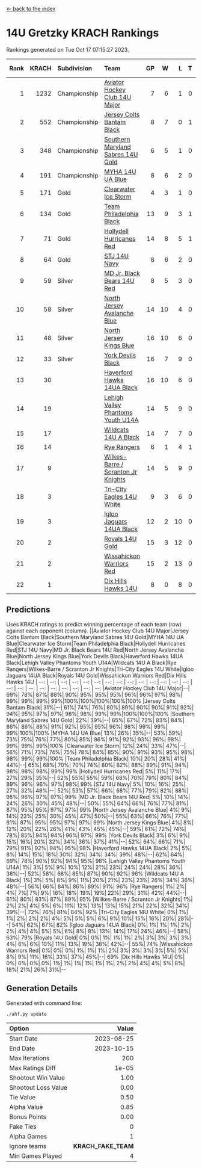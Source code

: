 [<- back to the index](readme.md)
# 14U Gretzky KRACH Rankings
Rankings generated on Tue Oct 17 07:15:27 2023.

Rank|KRACH|Subdivision|Team|GP|W|L|T|OTW|OTL|SoS|Exp Wins|Win Diff
---:|---:|:---|:---|---:|---:|---:|---:|---:|---:|---:|---:|---:
1|1232|Championship|[Aviator Hockey Club 14U Major](https://gamesheetstats.com/seasons/3659/teams/140575/schedule)|7|6|1|0|0|0|924|6.8|-0.0
2|552|Championship|[Jersey Colts Bantam Black](https://gamesheetstats.com/seasons/3659/teams/140580/schedule)|8|7|0|1|2|0|45|8.4|0.0
3|348|Championship|[Southern Maryland Sabres 14U Gold](https://gamesheetstats.com/seasons/3659/teams/140588/schedule)|6|5|1|0|0|0|196|5.8|-0.0
4|191|Championship|[MYHA 14U UA Blue](https://gamesheetstats.com/seasons/3659/teams/140583/schedule)|8|6|2|0|0|2|72|6.9|0.0
5|171|Gold|[Clearwater Ice Storm](https://gamesheetstats.com/seasons/3659/teams/142500/schedule)|4|3|1|0|0|0|66|3.9|0.0
6|134|Gold|[Team Philadelphia Black](https://gamesheetstats.com/seasons/3659/teams/140590/schedule)|13|9|3|1|2|1|87|10.4|0.0
7|71|Gold|[Hollydell Hurricanes Red](https://gamesheetstats.com/seasons/3659/teams/140578/schedule)|14|8|5|1|1|1|98|9.4|0.0
8|64|Gold|[STJ 14U Navy](https://gamesheetstats.com/seasons/3659/teams/140589/schedule)|8|6|2|0|0|1|74|6.9|0.0
9|59|Silver|[MD Jr. Black Bears 14U Red](https://gamesheetstats.com/seasons/3659/teams/140581/schedule)|8|5|3|0|0|0|38|5.9|0.0
10|58|Silver|[North Jersey Avalanche Blue](https://gamesheetstats.com/seasons/3659/teams/140584/schedule)|14|10|4|0|0|0|44|10.9|0.0
11|48|Silver|[North Jersey Kings Blue](https://gamesheetstats.com/seasons/3659/teams/140585/schedule)|16|10|6|0|2|1|144|10.9|0.0
12|33|Silver|[York Devils Black](https://gamesheetstats.com/seasons/3659/teams/140595/schedule)|16|7|9|0|1|0|155|7.9|0.0
13|30||[Haverford Hawks 14UA Black](https://gamesheetstats.com/seasons/3659/teams/140577/schedule)|16|10|6|0|0|1|58|10.9|0.0
14|19||[Lehigh Valley Phantoms Youth U14A](https://gamesheetstats.com/seasons/3659/teams/140582/schedule)|14|5|9|0|0|0|123|5.9|0.0
15|17||[Wildcats 14U A Black](https://gamesheetstats.com/seasons/3659/teams/140592/schedule)|14|7|7|0|0|1|139|7.9|0.0
16|14||[Rye Rangers](https://gamesheetstats.com/seasons/3659/teams/140587/schedule)|6|1|4|1|0|0|96|2.4|0.0
17|9||[Wilkes-Barre / Scranton Jr Knights](https://gamesheetstats.com/seasons/3659/teams/140593/schedule)|14|5|9|0|0|0|47|5.9|0.0
18|3||[Tri-City Eagles 14U White](https://gamesheetstats.com/seasons/3659/teams/140591/schedule)|9|3|6|0|0|0|133|3.9|0.0
19|3||[Igloo Jaguars 14UA Black](https://gamesheetstats.com/seasons/3659/teams/140579/schedule)|12|2|10|0|0|0|39|2.9|0.0
20|2||[Royals 14U Gold](https://gamesheetstats.com/seasons/3659/teams/140586/schedule)|15|3|12|0|0|0|96|3.9|0.0
21|2||[Wissahickon Warriors Red](https://gamesheetstats.com/seasons/3659/teams/140594/schedule)|15|2|13|0|0|0|43|2.9|0.0
22|1||[Dix Hills Hawks 14U](https://gamesheetstats.com/seasons/3659/teams/140576/schedule)|8|0|8|0|0|0|31|0.9|0.0

## Predictions
Uses KRACH ratings to predict winning percentage of each team (row) against each opponent (column).
||Aviator Hockey Club 14U Major|Jersey Colts Bantam Black|Southern Maryland Sabres 14U Gold|MYHA 14U UA Blue|Clearwater Ice Storm|Team Philadelphia Black|Hollydell Hurricanes Red|STJ 14U Navy|MD Jr. Black Bears 14U Red|North Jersey Avalanche Blue|North Jersey Kings Blue|York Devils Black|Haverford Hawks 14UA Black|Lehigh Valley Phantoms Youth U14A|Wildcats 14U A Black|Rye Rangers|Wilkes-Barre / Scranton Jr Knights|Tri-City Eagles 14U White|Igloo Jaguars 14UA Black|Royals 14U Gold|Wissahickon Warriors Red|Dix Hills Hawks 14U
| --: | --: | --: | --: | --: | --: | --: | --: | --: | --: | --: | --: | --: | --: | --: | --: | --: | --: | --: | --: | --: | --: | --: 
|Aviator Hockey Club 14U Major|--| 69%| 78%| 87%| 88%| 90%| 95%| 95%| 95%| 96%| 96%| 97%| 98%| 99%| 99%| 99%| 99%|100%|100%|100%|100%|100%
|Jersey Colts Bantam Black| 31%|--| 61%| 74%| 76%| 80%| 89%| 90%| 90%| 91%| 92%| 94%| 95%| 97%| 97%| 98%| 98%| 99%| 99%|100%|100%|100%
|Southern Maryland Sabres 14U Gold| 22%| 39%|--| 65%| 67%| 72%| 83%| 84%| 86%| 86%| 88%| 91%| 92%| 95%| 95%| 96%| 98%| 99%| 99%| 99%|100%|100%
|MYHA 14U UA Blue| 13%| 26%| 35%|--| 53%| 59%| 73%| 75%| 76%| 77%| 80%| 85%| 86%| 91%| 92%| 93%| 96%| 98%| 99%| 99%| 99%|100%
|Clearwater Ice Storm| 12%| 24%| 33%| 47%|--| 56%| 71%| 73%| 74%| 75%| 78%| 84%| 85%| 90%| 91%| 93%| 95%| 98%| 98%| 99%| 99%|100%
|Team Philadelphia Black| 10%| 20%| 28%| 41%| 44%|--| 65%| 68%| 70%| 70%| 74%| 80%| 82%| 88%| 89%| 91%| 94%| 98%| 98%| 98%| 99%| 99%
|Hollydell Hurricanes Red|  5%| 11%| 17%| 27%| 29%| 35%|--| 52%| 55%| 55%| 59%| 68%| 70%| 79%| 80%| 84%| 89%| 96%| 96%| 97%| 98%| 99%
|STJ 14U Navy|  5%| 10%| 16%| 25%| 27%| 32%| 48%|--| 52%| 53%| 57%| 66%| 68%| 77%| 79%| 82%| 88%| 95%| 96%| 97%| 97%| 99%
|MD Jr. Black Bears 14U Red|  5%| 10%| 14%| 24%| 26%| 30%| 45%| 48%|--| 50%| 55%| 64%| 66%| 76%| 77%| 81%| 87%| 95%| 95%| 97%| 97%| 99%
|North Jersey Avalanche Blue|  4%|  9%| 14%| 23%| 25%| 30%| 45%| 47%| 50%|--| 55%| 63%| 66%| 76%| 77%| 81%| 87%| 95%| 95%| 97%| 97%| 99%
|North Jersey Kings Blue|  4%|  8%| 12%| 20%| 22%| 26%| 41%| 43%| 45%| 45%|--| 59%| 61%| 72%| 74%| 78%| 85%| 94%| 94%| 96%| 97%| 99%
|York Devils Black|  3%|  6%|  9%| 15%| 16%| 20%| 32%| 34%| 36%| 37%| 41%|--| 52%| 64%| 66%| 71%| 79%| 91%| 92%| 94%| 95%| 98%
|Haverford Hawks 14UA Black|  2%|  5%|  8%| 14%| 15%| 18%| 30%| 32%| 34%| 34%| 39%| 48%|--| 62%| 64%| 69%| 78%| 90%| 92%| 94%| 95%| 98%
|Lehigh Valley Phantoms Youth U14A|  1%|  3%|  5%|  9%| 10%| 12%| 21%| 23%| 24%| 24%| 28%| 36%| 38%|--| 52%| 58%| 68%| 85%| 87%| 90%| 92%| 96%
|Wildcats 14U A Black|  1%|  3%|  5%|  8%|  9%| 11%| 20%| 21%| 23%| 23%| 26%| 34%| 36%| 48%|--| 56%| 66%| 84%| 86%| 89%| 91%| 96%
|Rye Rangers|  1%|  2%|  4%|  7%|  7%|  9%| 16%| 18%| 19%| 19%| 22%| 29%| 31%| 42%| 44%|--| 61%| 80%| 83%| 87%| 89%| 95%
|Wilkes-Barre / Scranton Jr Knights|  1%|  2%|  2%|  4%|  5%|  6%| 11%| 12%| 13%| 13%| 15%| 21%| 22%| 32%| 34%| 39%|--| 72%| 76%| 81%| 84%| 92%
|Tri-City Eagles 14U White|  0%|  1%|  1%|  2%|  2%|  2%|  4%|  5%|  5%|  5%|  6%|  9%| 10%| 15%| 16%| 20%| 28%|--| 54%| 62%| 67%| 82%
|Igloo Jaguars 14UA Black|  0%|  1%|  1%|  1%|  2%|  2%|  4%|  4%|  5%|  5%|  6%|  8%|  8%| 13%| 14%| 17%| 24%| 46%|--| 58%| 63%| 79%
|Royals 14U Gold|  0%|  0%|  1%|  1%|  1%|  2%|  3%|  3%|  3%|  3%|  4%|  6%|  6%| 10%| 11%| 13%| 19%| 38%| 42%|--| 55%| 74%
|Wissahickon Warriors Red|  0%|  0%|  0%|  1%|  1%|  1%|  2%|  3%|  3%|  3%|  3%|  5%|  5%|  8%|  9%| 11%| 16%| 33%| 37%| 45%|--| 69%
|Dix Hills Hawks 14U|  0%|  0%|  0%|  0%|  0%|  1%|  1%|  1%|  1%|  1%|  1%|  2%|  2%|  4%|  4%|  5%|  8%| 18%| 21%| 26%| 31%|--

## Generation Details

Generated with command line:
```
./ahf.py update
```

| Option | Value |
| :----- | ----: |
| Start Date | 2023-08-25 |
| End Date | 2023-10-15 |
| Max Iterations | 200 |
| Max Ratings Diff | 1e-05 |
| Shootout Win Value | 1.00 |
| Shootout Loss Value | 0.00 |
| Tie Value | 0.50 |
| Alpha Value | 0.85 |
| Bonus Points | 0.00 |
| Fake Ties | 0 |
| Alpha Games | 1 |
| Ignore teams | __KRACH_FAKE_TEAM__ |
| Min Games Played | 4 |

